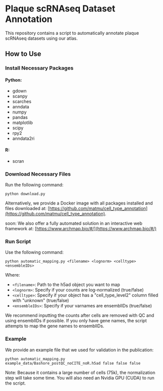 # Plaque scRNAseq Dataset Annotation

This repository contains a script to automatically annotate plaque scRNAseq datasets using our atlas.

## How to Use

### Install Necessary Packages

#### Python:
- gdown
- scanpy
- scarches
- anndata
- numpy
- pandas
- matplotlib
- scipy
- rpy2
- anndata2ri

#### R:
- scran

### Download Necessary Files

Run the following command:

```
python download.py
```

Alternatively, we provide a Docker image with all packages installed and files downloaded at: [https://github.com/matmu/cell_type_annotation](https://github.com/matmu/cell_type_annotation).

soon: We also offer a fully automated solution in an interactive web framework at: [https://www.archmap.bio/#/](https://www.archmap.bio/#/)

### Run Script

Use the following command:

```
python automatic_mapping.py <filename> <lognorm> <celltype> <ensembleIDs>
```

Where:
- `<filename>`: Path to the h5ad object you want to map
- `<lognorm>`: Specify if your counts are log-normalized (true/false)
- `<celltype>`: Specify if your object has a "cell_type_level2" column filled with "unknown" (true/false)
- `<ensembleIDs>`: Specify if your varnames are ensemblIDs (true/false)

We recommend inputting the counts after cells are removed with QC and using ensemblIDs if possible. If you only have gene names, the script attempts to map the gene names to ensemblIDs.

### Example

We provide an example file that we used for validation in the publication:

```
python automatic_mapping.py example_data/Bashore_postQC_noCITE_noR.h5ad false false false
```

Note: Because it contains a large number of cells (75k), the normalization step will take some time. You will also need an Nvidia GPU (CUDA) to run the script.

